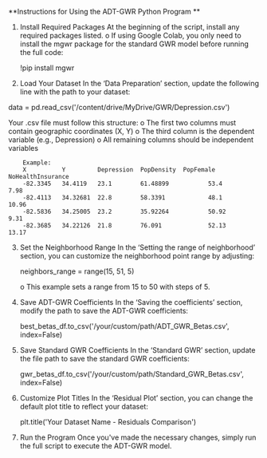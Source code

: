 **Instructions for Using the ADT-GWR Python Program
**

1.	Install Required Packages
  At the beginning of the script, install any required packages listed.
    o	If using Google Colab, you only need to install the mgwr package for the standard GWR model before running the full code:

      !pip install mgwr

2.	Load Your Dataset
  In the ‘Data Preparation’ section, update the following line with the path to your dataset:

  data = pd.read_csv('/content/drive/MyDrive/GWR/Depression.csv')

  Your .csv file must follow this structure:
    o	The first two columns must contain geographic coordinates (X, Y)
    o	The third column is the dependent variable (e.g., Depression)
    o	All remaining columns should be independent variables

        Example:
        X          Y         Depression  PopDensity  PopFemale  NoHealthInsurance
        -82.3345   34.4119   23.1        61.48899           53.4              7.98
        -82.4113   34.32681  22.8        58.3391            48.1              10.96
        -82.5836   34.25005  23.2        35.92264           50.92             9.31
        -82.3685   34.22126  21.8        76.091             52.13             13.17

3.	Set the Neighborhood Range
  In the ‘Setting the range of neighborhood’ section, you can customize the neighborhood point range by adjusting:

  	neighbors_range = range(15, 51, 5)

  	o	This example sets a range from 15 to 50 with steps of 5.

4.	Save ADT-GWR Coefficients
  In the ‘Saving the coefficients’ section, modify the path to save the ADT-GWR coefficients:

    best_betas_df.to_csv('/your/custom/path/ADT_GWR_Betas.csv', index=False)

5.	Save Standard GWR Coefficients
  In the ‘Standard GWR’ section, update the file path to save the standard GWR coefficients:

  	gwr_betas_df.to_csv('/your/custom/path/Standard_GWR_Betas.csv', index=False)

6.	Customize Plot Titles
  In the ‘Residual Plot’ section, you can change the default plot title to reflect your dataset:

    plt.title('Your Dataset Name - Residuals Comparison')

7.	Run the Program
  Once you've made the necessary changes, simply run the full script to execute the ADT-GWR model.
